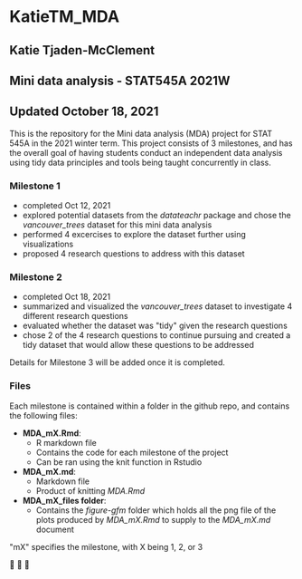 # KatieTM_MDA
## Katie Tjaden-McClement
## Mini data analysis - STAT545A 2021W
## Updated October 18, 2021

This is the repository for the Mini data analysis (MDA) project for STAT 545A in the 2021 winter term. This project consists of 3 milestones, and has the overall goal of having students conduct an independent data analysis using tidy data principles and tools being taught concurrently in class.

### Milestone 1

* completed Oct 12, 2021
* explored potential datasets from the _datateachr_ package and chose the _vancouver_trees_ dataset for this mini data analysis
* performed 4 excercises to explore the dataset further using visualizations
* proposed 4 research questions to address with this dataset

### Milestone 2

* completed Oct 18, 2021
* summarized and visualized the _vancouver_trees_ dataset to investigate 4 different research questions
* evaluated whether the dataset was "tidy" given the research questions
* chose 2 of the 4 research questions to continue pursuing and created a tidy dataset that would allow these questions to be addressed

Details for Milestone 3 will be added once it is completed.

### Files
Each milestone is contained within a folder in the github repo, and contains the following files:

* __MDA_mX.Rmd__: 
  * R markdown file
  * Contains the code for each milestone of the project 
  * Can be ran using the knit function in Rstudio
* __MDA_mX.md__:
  * Markdown file
  * Product of knitting _MDA.Rmd_
* __MDA_mX_files folder__:
  * Contains the _figure-gfm_ folder which holds all the png file of the plots produced by _MDA_mX.Rmd_ to supply to the _MDA_mX.md_ document

"mX" specifies the milestone, with X being 1, 2, or 3

:evergreen_tree:  :deciduous_tree:  :evergreen_tree:
